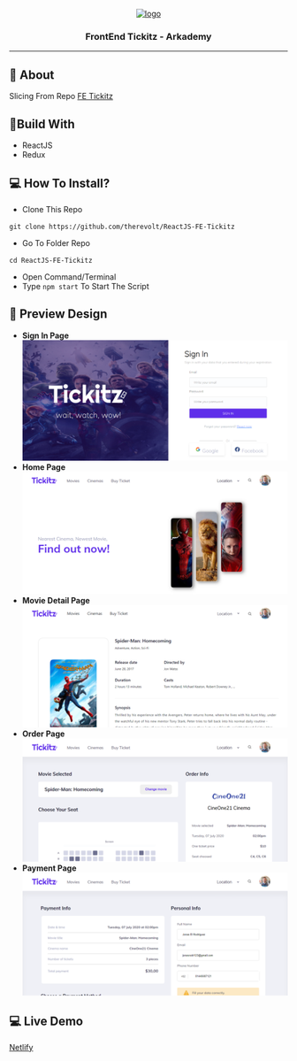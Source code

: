 <p align="center">
  <a href="" rel="noopener">
 <img width=400px height=200px src="https://dev-to-uploads.s3.amazonaws.com/i/v4y43jjfj7u5r8to8qdu.png" alt="logo"></a>
</p>

<h3 align="center">FrontEnd Tickitz - Arkademy</h3>

---

## 🧐 About
Slicing From Repo [FE Tickitz](https://github.com/therevolt/FE-Tickitz)

## 🔖Build With
- ReactJS
- Redux

## 💻 How To Install?
- Clone This Repo
```
git clone https://github.com/therevolt/ReactJS-FE-Tickitz
```
- Go To Folder Repo
```
cd ReactJS-FE-Tickitz
```
- Open Command/Terminal
- Type ``` npm start ``` To Start The Script

## 🔎 Preview Design <a name = "preview"></a>
- <b>Sign In Page</b>
![Preview](https://raw.githubusercontent.com/therevolt/FE-Tickitz/master/assets/img/signin.PNG)
- <b>Home Page</b>
![Preview](https://raw.githubusercontent.com/therevolt/FE-Tickitz/master/assets/img/home.PNG)
- <b>Movie Detail Page</b>
![Preview](https://raw.githubusercontent.com/therevolt/FE-Tickitz/master/assets/img/movies.PNG)
- <b>Order Page</b>
![Preview](https://raw.githubusercontent.com/therevolt/FE-Tickitz/master/assets/img/order.PNG)
- <b>Payment Page</b>
![Preview](https://raw.githubusercontent.com/therevolt/FE-Tickitz/master/assets/img/payment.PNG)

## 💻 Live Demo <a name = "live_demo"></a>

[Netlify](https://react-tickitz.netlify.app)
